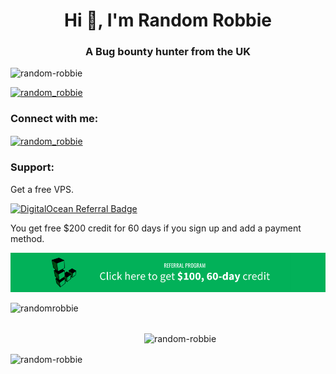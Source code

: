 <h1 align="center">Hi 👋, I'm Random Robbie</h1>
<h3 align="center">A Bug bounty hunter from the UK</h3>

<p align="left"> <img src="https://komarev.com/ghpvc/?username=random-robbie&label=Profile%20views&color=0e75b6&style=flat" alt="random-robbie" /> </p>


<p align="left"> <a href="https://twitter.com/random_robbie" target="blank"><img src="https://img.shields.io/twitter/follow/random_robbie?logo=twitter&style=for-the-badge" alt="random_robbie" /></a> </p>

<h3 align="left">Connect with me:</h3>
<p align="left">
<a href="https://twitter.com/random_robbie" target="blank"><img align="center" src="https://raw.githubusercontent.com/rahuldkjain/github-profile-readme-generator/master/src/images/icons/Social/twitter.svg" alt="random_robbie" height="30" width="40" /></a>
</p>


<h3 align="left">Support:</h3>

Get a free VPS.

[![DigitalOcean Referral Badge](https://web-platforms.sfo2.cdn.digitaloceanspaces.com/WWW/Badge%203.svg)](https://www.digitalocean.com/?refcode=e22bbff5f6f1&utm_campaign=Referral_Invite&utm_medium=Referral_Program&utm_source=badge)

You get free $200 credit for 60 days if you sign up and add a payment method.


[![Linode Referral Badge](https://github.com/pry0cc/axiom/blob/3e8dca3d58a02dc71778492a1fe077e769f93edd/screenshots/Referrals/Linode-referral.png)](https://www.linode.com/lp/refer/?r=f359e3680225dbea12417cec5cb672686febc053)



<p><a href="https://www.buymeacoffee.com/randomrobbie"> <img align="left" src="https://cdn.buymeacoffee.com/buttons/v2/default-yellow.png" height="50" width="210" alt="randomrobbie" /></a></p><br><br>

<p>&nbsp;<img align="center" src="https://github-readme-stats.vercel.app/api?username=random-robbie&show_icons=true&locale=en" alt="random-robbie" /></p>

<p><img align="center" src="https://github-readme-streak-stats.herokuapp.com/?user=random-robbie&" alt="random-robbie" /></p>
